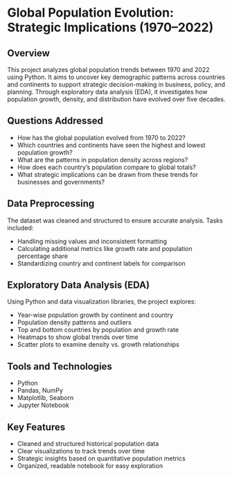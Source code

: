 # Global Population Evolution: Strategic Implications (1970–2022)

## Overview  
This project analyzes global population trends between 1970 and 2022 using Python. It aims to uncover key demographic patterns across countries and continents to support strategic decision-making in business, policy, and planning. Through exploratory data analysis (EDA), it investigates how population growth, density, and distribution have evolved over five decades.

## Questions Addressed  
- How has the global population evolved from 1970 to 2022?  
- Which countries and continents have seen the highest and lowest population growth?  
- What are the patterns in population density across regions?  
- How does each country’s population compare to global totals?  
- What strategic implications can be drawn from these trends for businesses and governments?

## Data Preprocessing  
The dataset was cleaned and structured to ensure accurate analysis. Tasks included:  
- Handling missing values and inconsistent formatting  
- Calculating additional metrics like growth rate and population percentage share  
- Standardizing country and continent labels for comparison  

## Exploratory Data Analysis (EDA)  
Using Python and data visualization libraries, the project explores:  
- Year-wise population growth by continent and country  
- Population density patterns and outliers  
- Top and bottom countries by population and growth rate  
- Heatmaps to show global trends over time  
- Scatter plots to examine density vs. growth relationships  

## Tools and Technologies  
- Python  
- Pandas, NumPy  
- Matplotlib, Seaborn  
- Jupyter Notebook  

## Key Features  
- Cleaned and structured historical population data  
- Clear visualizations to track trends over time  
- Strategic insights based on quantitative population metrics  
- Organized, readable notebook for easy exploration  
